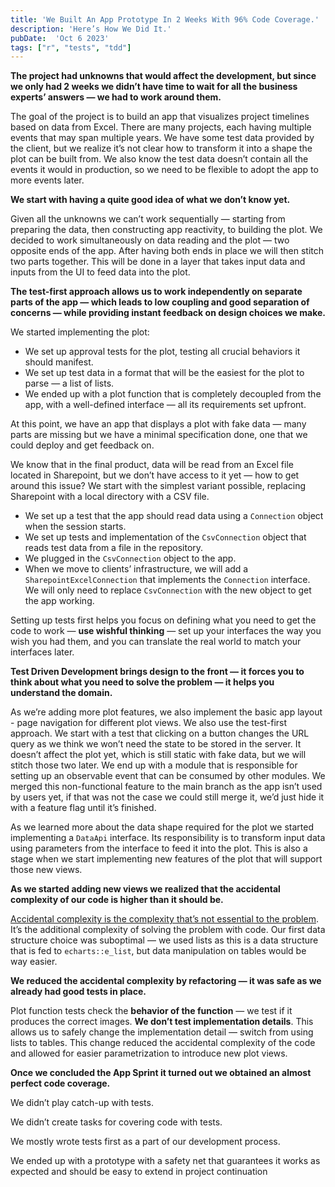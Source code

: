 ```yaml
---
title: 'We Built An App Prototype In 2 Weeks With 96% Code Coverage.'
description: 'Here’s How We Did It.'
pubDate:  'Oct 6 2023'
tags: ["r", "tests", "tdd"]
---
```


**The project had unknowns that would affect the development, but since we only had 2 weeks we didn’t have time to wait for all the business experts’ answers — we had to work around them.**

The goal of the project is to build an app that visualizes project timelines based on data from Excel. There are many projects, each having multiple events that may span multiple years. We have some test data provided by the client, but we realize it’s not clear how to transform it into a shape the plot can be built from. We also know the test data doesn’t contain all the events it would in production, so we need to be flexible to adopt the app to more events later.

**We start with having a quite good idea of what we don’t know yet.**

Given all the unknowns we can’t work sequentially —  starting from preparing the data, then constructing app reactivity, to building the plot. We decided to work simultaneously on data reading and the plot — two opposite ends of the app. After having both ends in place we will then stitch two parts together. This will be done in a layer that takes input data and inputs from the UI to feed data into the plot.

**The test-first approach allows us to work independently on separate parts of the app — which leads to low coupling and good separation of concerns — while providing instant feedback on design choices we make.**

We started implementing the plot:

- We set up approval tests for the plot, testing all crucial behaviors it should manifest.
- We set up test data in a format that will be the easiest for the plot to parse — a list of lists.
- We ended up with a plot function that is completely decoupled from the app, with a well-defined interface — all its requirements set upfront.

At this point, we have an app that displays a plot with fake data — many parts are missing but we have a minimal specification done, one that we could deploy and get feedback on.

We know that in the final product, data will be read from an Excel file located in Sharepoint, but we don’t have access to it yet — how to get around this issue? We start with the simplest variant possible, replacing Sharepoint with a local directory with a CSV file.

- We set up a test that the app should read data using a `Connection` object when the session starts.
- We set up tests and implementation of the `CsvConnection` object that reads test data from a file in the repository.
- We plugged in the `CsvConnection` object to the app.
- When we move to clients’ infrastructure, we will add a `SharepointExcelConnection` that implements the `Connection` interface. We will only need to replace `CsvConnection` with the new object to get the app working.

Setting up tests first helps you focus on defining what you need to get the code to work — **use wishful thinking** — set up your interfaces the way you wish you had them, and you can translate the real world to match your interfaces later.

**Test Driven Development brings design to the front — it forces you to think about what you need to solve the problem — it helps you understand the domain.**

As we’re adding more plot features, we also implement the basic app layout - page navigation for different plot views. We also use the test-first approach. We start with a test that clicking on a button changes the URL query as we think we won’t need the state to be stored in the server. It doesn’t affect the plot yet, which is still static with fake data, but we will stitch those two later. We end up with a module that is responsible for setting up an observable event that can be consumed by other modules. We merged this non-functional feature to the main branch as the app isn’t used by users yet, if that was not the case we could still merge it, we’d just hide it with a feature flag until it’s finished.

As we learned more about the data shape required for the plot we started implementing a `DataApi` interface. Its responsibility is to transform input data using parameters from the interface to feed it into the plot. This is also a stage when we start implementing new features of the plot that will support those new views.

**As we started adding new views we realized that the accidental complexity of our code is higher than it should be.**

[Accidental complexity is the complexity that’s not essential to the problem](https://en.wikipedia.org/wiki/No_Silver_Bullet). It’s the additional complexity of solving the problem with code. Our first data structure choice was suboptimal — we used lists as this is a data structure that is fed to `echarts::e_list`, but data manipulation on tables would be way easier.

**We reduced the accidental complexity by refactoring — it was safe as we already had good tests in place.**

Plot function tests check the **behavior of the function** — we test if it produces the correct images. **We don’t test implementation details**. This allows us to safely change the implementation detail — switch from using lists to tables. This change reduced the accidental complexity of the code and allowed for easier parametrization to introduce new plot views.

**Once we concluded the App Sprint it turned out we obtained an almost perfect code coverage.**

We didn’t play catch-up with tests.

We didn’t create tasks for covering code with tests.

We mostly wrote tests first as a part of our development process.

We ended up with a prototype with a safety net that guarantees it works as expected and should be easy to extend in project continuation
